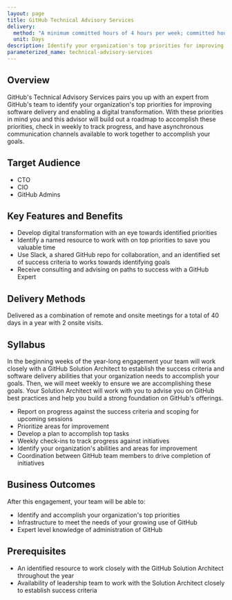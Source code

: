 ```yaml
---
layout: page
title: GitHub Technical Advisory Services
delivery:
  method: "A minimum committed hours of 4 hours per week; committed hours may be more based on contract duration."
  unit: Days
description: Identify your organization's top priorities for improving software delivery and enabling a digital transformation.
parameterized_name: technical-advisory-services
---
```


## Overview

GitHub's Technical Advisory Services pairs you up with an expert from GitHub's team to identify your organization's top priorities for improving software delivery and enabling a digital transformation. With these priorities in mind you and this advisor will build out a roadmap to accomplish these priorities, check in weekly to track progress, and have asynchronous communication channels available to work together to accomplish your goals.

## Target Audience

- CTO
- CIO
- GitHub Admins

## Key Features and Benefits

- Develop digital transformation with an eye towards identified priorities
- Identify a named resource to work with on top priorities to save you valuable time
- Use Slack, a shared GitHub repo for collaboration, and an identified set of success criteria to works towards identifying goals
- Receive consulting and advising on paths to success with a GitHub Expert

## Delivery Methods

Delivered as a combination of remote and onsite meetings for a total of 40 days in a year with 2 onsite visits.

## Syllabus

In the beginning weeks of the year-long engagement your team will work closely with a GitHub Solution Architect to establish the success criteria and software delivery abilities that your organization needs to accomplish your goals. Then, we will meet weekly to ensure we are accomplishing these goals. Your Solution Architect will work with you to advise you on GitHub best practices and help you build a strong foundation on GitHub's offerings.

- Report on progress against the success criteria and scoping for upcoming sessions
- Prioritize areas for improvement
- Develop a plan to accomplish top tasks
- Weekly check-ins to track progress against initiatives
- Identify your organization's abilities and areas for improvement
- Coordination between GitHub team members to drive completion of initiatives

## Business Outcomes

After this engagement, your team will be able to:

- Identify and accomplish your organization's top priorities
- Infrastructure to meet the needs of your growing use of GitHub
- Expert level knowledge of administration of GitHub

## Prerequisites

- An identified resource to work closely with the GitHub Solution Architect throughout the year
- Availability of leadership team to work with the Solution Architect closely to establish success criteria
